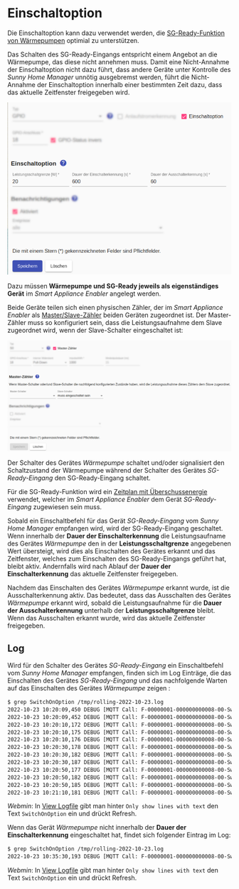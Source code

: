 # Einschaltoption
Die Einschaltoption kann dazu verwendet werden, die [SG-Ready-Funktion von Wärmepumpen](https://www.waermepumpe.de/normen-technik/sg-ready/) optimial zu unterstützen.

Das Schalten des SG-Ready-Eingangs entspricht einem Angebot an die Wärmepumpe, das diese nicht annehmen muss. Damit eine Nicht-Annahme der Einschaltoption nicht dazu führt, dass andere Geräte unter Kontrolle des *Sunny Home Manager* unnötig ausgebremst werden, führt die Nicht-Annahme der Einschaltoption innerhalb einer bestimmten Zeit dazu, dass das aktuelle Zeitfenster freigegeben wird.

![Einschaltoption](../pics/fe/SwitchOnOption_DE.png)

Dazu müssen **Wärmepumpe und SG-Ready jeweils als eigenständiges Gerät** im *Smart Appliance Enabler* angelegt werden.

Beide Geräte teilen sich einen physischen Zähler, der im *Smart Appliance Enabler* als [Master/Slave-Zähler](MasterSlaveMeter_DE.md) beiden Geräten zugeordnet ist. Der Master-Zähler muss so konfiguriert sein, dass die Leistungsaufnahme dem Slave zugeordnet wird, wenn der Slave-Schalter eingeschaltet ist:

![Master-Zähler bei Einschaltoption](../pics/fe/EinschaltoptionMasterMeter_DE.png)

Der Schalter des Gerätes _Wärmepumpe_  schaltet und/oder signalisiert den Schaltzustand der Wärmepumpe während der Schalter des Gerätes _SG-Ready-Eingang_ den SG-Ready-Eingang schaltet.

Für die SG-Ready-Funktion wird ein [Zeitplan mit Überschussenergie](Schedules_DE.md) verwendet, welcher im *Smart Appliance Enabler* dem Gerät _SG-Ready-Eingang_ zugewiesen sein muss.

Sobald ein Einschaltbefehl für das Gerät _SG-Ready-Eingang_ vom *Sunny Home Manager* empfangen wird, wird der SG-Ready-Eingang geschaltet. Wenn innerhalb der **Dauer der Einschalterkennung** die Leistungsaufname des Gerätes _Wärmepumpe_ den in der **Leistungsschaltgrenze** angegebenen Wert übersteigt, wird dies als Einschalten des Gerätes erkannt und das Zeitfenster, welches zum Einschalten des SG-Ready-Eingangs geführt hat, bleibt aktiv. Andernfalls wird nach Ablauf der **Dauer der Einschalterkennung** das aktuelle Zeitfenster freigegeben.

Nachdem das Einschalten des Gerätes _Wärmepumpe_ erkannt wurde, ist die Ausschalterkennung aktiv. Das bedeutet, dass das Ausschalten des Gerätes _Wärmepumpe_ erkannt wird, sobald die Leistungsaufnahme für die **Dauer der Ausschalterkennung** unterhalb der **Leistungsschaltgrenze** bleibt. Wenn das Ausschalten erkannt wurde, wird das aktuelle Zeitfenster freigegeben.

## Log
Wird für den Schalter des Gerätes _SG-Ready-Eingang_ ein Einschaltbefehl vom *Sunny Home Manager* empfangen, finden sich im Log Einträge, die das Einschalten des Gerätes _SG-Ready-Eingang_ und das nachfolgende Warten auf das Einschalten des Gerätes _Wärmepumpe_ zeigen :

```bash
$ grep SwitchOnOption /tmp/rolling-2022-10-23.log
2022-10-23 10:20:09,450 DEBUG [MQTT Call: F-00000001-000000000008-00-SwitchOnOption-0] d.a.s.c.SwitchOnOption [SwitchOnOption.java:113] F-00000001-000000000008-00: Setting switch state to on
2022-10-23 10:20:09,452 DEBUG [MQTT Call: F-00000001-000000000008-00-SwitchOnOption-0] d.a.s.c.WrappedControl [WrappedControl.java:211] F-00000001-000000000008-00: Setting wrapped appliance switch to on
2022-10-23 10:20:10,172 DEBUG [MQTT Call: F-00000001-000000000008-00-SwitchOnOption-0] d.a.s.c.SwitchOnOption [SwitchOnOption.java:66] F-00000001-000000000008-00: on=true averagePower=0
2022-10-23 10:20:10,175 DEBUG [MQTT Call: F-00000001-000000000008-00-SwitchOnOption-0] d.a.s.c.WrappedControl [WrappedControl.java:190] F-00000001-000000000008-00: power value cache: min=0W max=0W values=37 maxAge=900s
2022-10-23 10:20:10,176 DEBUG [MQTT Call: F-00000001-000000000008-00-SwitchOnOption-0] d.a.s.c.SwitchOnOption [SwitchOnOption.java:94] F-00000001-000000000008-00: Switch on not detected.
2022-10-23 10:20:30,178 DEBUG [MQTT Call: F-00000001-000000000008-00-SwitchOnOption-0] d.a.s.c.SwitchOnOption [SwitchOnOption.java:66] F-00000001-000000000008-00: on=true averagePower=0
2022-10-23 10:20:30,182 DEBUG [MQTT Call: F-00000001-000000000008-00-SwitchOnOption-0] d.a.s.c.WrappedControl [WrappedControl.java:190] F-00000001-000000000008-00: power value cache: min=0W max=0W values=38 maxAge=900s
2022-10-23 10:20:30,187 DEBUG [MQTT Call: F-00000001-000000000008-00-SwitchOnOption-0] d.a.s.c.SwitchOnOption [SwitchOnOption.java:94] F-00000001-000000000008-00: Switch on not detected.
2022-10-23 10:20:50,177 DEBUG [MQTT Call: F-00000001-000000000008-00-SwitchOnOption-0] d.a.s.c.SwitchOnOption [SwitchOnOption.java:66] F-00000001-000000000008-00: on=true averagePower=0
2022-10-23 10:20:50,182 DEBUG [MQTT Call: F-00000001-000000000008-00-SwitchOnOption-0] d.a.s.c.WrappedControl [WrappedControl.java:190] F-00000001-000000000008-00: power value cache: min=0W max=0W values=39 maxAge=900s
2022-10-23 10:20:50,185 DEBUG [MQTT Call: F-00000001-000000000008-00-SwitchOnOption-0] d.a.s.c.SwitchOnOption [SwitchOnOption.java:94] F-00000001-000000000008-00: Switch on not detected.
2022-10-23 10:21:10,181 DEBUG [MQTT Call: F-00000001-000000000008-00-SwitchOnOption-0] d.a.s.c.SwitchOnOption [SwitchOnOption.java:66] F-00000001-000000000008-00: on=true averagePower=0
```

*Webmin*: In [View Logfile](Logging_DE.md#user-content-webmin-logs) gibt man hinter `Only show lines with text` den Text `SwitchOnOption` ein und drückt Refresh.

Wenn das Gerät _Wärmepumpe_ nicht innerhalb der **Dauer der Einschalterkennung** eingeschaltet hat, findet sich folgender Eintrag im Log:

```bash
$ grep SwitchOnOption /tmp/rolling-2022-10-23.log
2022-10-23 10:35:30,193 DEBUG [MQTT Call: F-00000001-000000000008-00-SwitchOnOption-0] d.a.s.c.SwitchOnOption [SwitchOnOption.java:82] F-00000001-000000000008-00: No switch on detected within switchOnDetectionDuration=900s. Removing timeframe interval.
```

*Webmin*: In [View Logfile](Logging_DE.md#user-content-webmin-logs) gibt man hinter `Only show lines with text` den Text `SwitchOnOption` ein und drückt Refresh.
